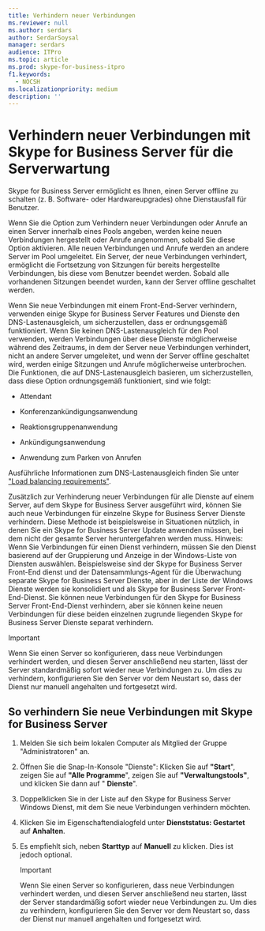 ```yaml
---
title: Verhindern neuer Verbindungen
ms.reviewer: null
ms.author: serdars
author: SerdarSoysal
manager: serdars
audience: ITPro
ms.topic: article
ms.prod: skype-for-business-itpro
f1.keywords:
  - NOCSH
ms.localizationpriority: medium
description: ''
---
```


# <a name="preventing-new-connections-to-skype-for-business-server-for-server-maintenance"></a>Verhindern neuer Verbindungen mit Skype for Business Server für die Serverwartung


Skype for Business Server ermöglicht es Ihnen, einen Server offline zu schalten (z. B. Software- oder Hardwareupgrades) ohne Dienstausfall für Benutzer.

Wenn Sie die Option zum Verhindern neuer Verbindungen oder Anrufe an einen Server innerhalb eines Pools angeben, werden keine neuen Verbindungen hergestellt oder Anrufe angenommen, sobald Sie diese Option aktivieren. Alle neuen Verbindungen und Anrufe werden an andere Server im Pool umgeleitet. Ein Server, der neue Verbindungen verhindert, ermöglicht die Fortsetzung von Sitzungen für bereits hergestellte Verbindungen, bis diese vom Benutzer beendet werden. Sobald alle vorhandenen Sitzungen beendet wurden, kann der Server offline geschaltet werden.

Wenn Sie neue Verbindungen mit einem Front-End-Server verhindern, verwenden einige Skype for Business Server Features und Dienste den DNS-Lastenausgleich, um sicherzustellen, dass er ordnungsgemäß funktioniert. Wenn Sie keinen DNS-Lastenausgleich für den Pool verwenden, werden Verbindungen über diese Dienste möglicherweise während des Zeitraums, in dem der Server neue Verbindungen verhindert, nicht an andere Server umgeleitet, und wenn der Server offline geschaltet wird, werden einige Sitzungen und Anrufe möglicherweise unterbrochen. Die Funktionen, die auf DNS-Lastenausgleich basieren, um sicherzustellen, dass diese Option ordnungsgemäß funktioniert, sind wie folgt:

  - Attendant

  - Konferenzankündigungsanwendung

  - Reaktionsgruppenanwendung

  - Ankündigungsanwendung

  - Anwendung zum Parken von Anrufen

Ausführliche Informationen zum DNS-Lastenausgleich finden Sie unter ["Load balancing requirements"](../../plan-your-deployment/network-requirements/load-balancing.md).

Zusätzlich zur Verhinderung neuer Verbindungen für alle Dienste auf einem Server, auf dem Skype for Business Server ausgeführt wird, können Sie auch neue Verbindungen für einzelne Skype for Business Server Dienste verhindern. Diese Methode ist beispielsweise in Situationen nützlich, in denen Sie ein Skype for Business Server Update anwenden müssen, bei dem nicht der gesamte Server heruntergefahren werden muss. Hinweis: Wenn Sie Verbindungen für einen Dienst verhindern, müssen Sie den Dienst basierend auf der Gruppierung und Anzeige in der Windows-Liste von Diensten auswählen. Beispielsweise sind der Skype for Business Server Front-End dienst und der Datensammlungs-Agent für die Überwachung separate Skype for Business Server Dienste, aber in der Liste der Windows Dienste werden sie konsolidiert und als Skype for Business Server Front-End-Dienst. Sie können neue Verbindungen für den Skype for Business Server Front-End-Dienst verhindern, aber sie können keine neuen Verbindungen für diese beiden einzelnen zugrunde liegenden Skype for Business Server Dienste separat verhindern.

> [!IMPORTANT]
> Wenn Sie einen Server so konfigurieren, dass neue Verbindungen verhindert werden, und diesen Server anschließend neu starten, lässt der Server standardmäßig sofort wieder neue Verbindungen zu. Um dies zu verhindern, konfigurieren Sie den Server vor dem Neustart so, dass der Dienst nur manuell angehalten und fortgesetzt wird.

## <a name="to-prevent-new-connections-to-skype-for-business-server"></a>So verhindern Sie neue Verbindungen mit Skype for Business Server

1.  Melden Sie sich beim lokalen Computer als Mitglied der Gruppe "Administratoren" an.

2.  Öffnen Sie die Snap-In-Konsole "Dienste": Klicken Sie auf **"Start**", zeigen Sie auf **"Alle Programme**", zeigen Sie auf **"Verwaltungstools"**, und klicken Sie dann auf " **Dienste**".

3.  Doppelklicken Sie in der Liste auf den Skype for Business Server Windows Dienst, mit dem Sie neue Verbindungen verhindern möchten.

4.  Klicken Sie im Eigenschaftendialogfeld unter **Dienststatus: Gestartet** auf **Anhalten**.

5.  Es empfiehlt sich, neben **Starttyp** auf **Manuell** zu klicken. Dies ist jedoch optional.
    
    > [!IMPORTANT]
    > Wenn Sie einen Server so konfigurieren, dass neue Verbindungen verhindert werden, und diesen Server anschließend neu starten, lässt der Server standardmäßig sofort wieder neue Verbindungen zu. Um dies zu verhindern, konfigurieren Sie den Server vor dem Neustart so, dass der Dienst nur manuell angehalten und fortgesetzt wird.
